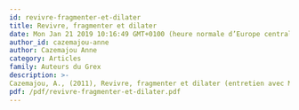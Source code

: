 ```yaml
---
id: revivre-fragmenter-et-dilater
title: Revivre, fragmenter et dilater 
date: Mon Jan 21 2019 10:16:49 GMT+0100 (heure normale d’Europe centrale)
author_id: cazemajou-anne
author: Cazemajou Anne
category: Articles
family: Auteurs du Grex
description: >-
Cazemajou, A., (2011), Revivre, fragmenter et dilater (entretien avec Marie Glon de la revue Repères, n° 28), Expliciter n° 92, p. 48 – 51. 
pdf: /pdf/revivre-fragmenter-et-dilater.pdf
---
```

